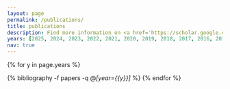 ```yaml
---
layout: page
permalink: /publications/
title: publications
description: Find more information on <a href='https://scholar.google.com/citations?user=zVQOtVEAAAAJ&hl=en'>Google scholar</a>. </br> * contributed equally.
years: [2025, 2024, 2023, 2022, 2021, 2020, 2019, 2018, 2017, 2016, 2015, 2014, 2013]
nav: true
---
```


<div class="publications">

{% for y in page.years %}
  <!-- <h2 class="year">{{y}}</h2> -->
  {% bibliography -f papers -q @*[year={{y}}]* %}
{% endfor %}

</div>

